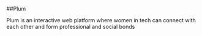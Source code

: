 ##Plum

Plum is an interactive web platform where women in tech can connect with each other and form professional and social bonds
